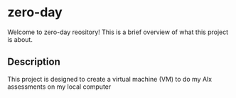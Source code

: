 # zero-day

Welcome to zero-day reository! This is a brief overview of what this project is about.

## Description

This project is designed to create a virtual machine (VM) to do my Alx assessments on my local computer
